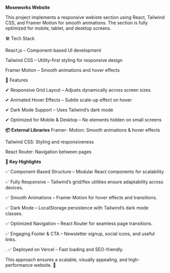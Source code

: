 **Moseworks Website**


This project implements a responsive webiste section using React, Tailwind CSS, and Framer Motion for smooth animations. The section is fully optimized for mobile, tablet, and desktop screens.

🛠 Tech Stack


React.js – Component-based UI development


Tailwind CSS – Utility-first styling for responsive design


Framer Motion – Smooth animations and hover effects


📌 Features


✔ Responsive Grid Layout – Adjusts dynamically across screen sizes


✔ Animated Hover Effects – Subtle scale-up effect on hover


✔ Dark Mode Support – Uses Tailwind’s dark mode


✔ Optimized for Mobile & Desktop – No elements hidden on small screens

**📦 External Libraries**
Framer- Motion: Smooth animations & hover effects

Tailwind CSS: Styling and responsiveness

React Router: Navigation between pages


**📌 Key Highlights**


✅ Component-Based Structure – Modular React components for scalability.


✅ Fully Responsive – Tailwind’s grid/flex utilities ensure adaptability across devices.


✅ Smooth Animations – Framer Motion for hover effects and transitions.


✅ Dark Mode – LocalStorage persistence with Tailwind’s dark mode classes.


✅ Optimized Navigation – React Router for seamless page transitions.


✅ Engaging Footer & CTA – Newsletter signup, social icons, and useful links.


.
✅ Deployed on Vercel – Fast loading and SEO-friendly.



This approach ensures a scalable, visually appealing, and high-performance website. 🚀
